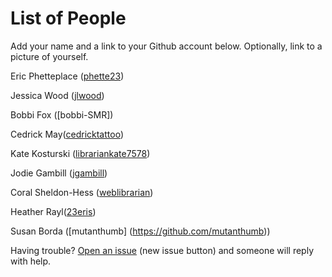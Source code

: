 # List of People

Add your name and a link to your Github account below. Optionally, link to a picture of yourself.

Eric Phetteplace ([phette23](http://github.com/phette23))

Jessica Wood ([jlwood](http://github.com/jlwood))

Bobbi Fox ([bobbi-SMR])

Cedrick May([cedricktattoo](https://github.com/cedricktattoo))

Kate Kosturski ([librariankate7578](https://github.com/librariankate7578))

Jodie Gambill ([jgambill](https://github.com/jgambill))

Coral Sheldon-Hess ([weblibrarian](https://github.com/weblibrarian)) 

Heather Rayl([23eris](https://github.com/23eris))

Susan Borda ([mutanthumb] (https://github.com/mutanthumb))

Having trouble? [Open an issue](https://github.com/phette23/Codeyear-IG-Github-Project/issues) (new issue button) and someone will reply with help.
